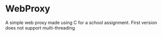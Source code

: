 WebProxy
========

A simple web proxy made using C for a school assignment. First version does not support multi-threading
